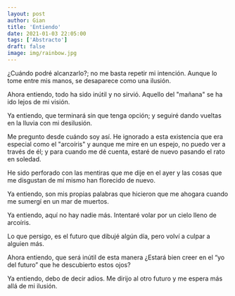 ```yaml
---
layout: post
author: Gian
title: 'Entiendo'
date: 2021-01-03 22:05:00
tags: ['Abstracto']
draft: false
image: img/rainbow.jpg
---
```

¿Cuándo podré alcanzarlo?; no me basta repetir mi intención. Aunque lo tome entre mis manos, se desaparece como una ilusión.

Ahora entiendo, todo ha sido inútil y no sirvió. Aquello del "mañana" se ha ido lejos de mi visión.

Ya entiendo, que terminará sin que tenga opción; y seguiré dando vueltas en la lluvia con mi desilusión.

Me pregunto desde cuándo soy así. He ignorado a esta existencia que era especial como el "arcoíris" y aunque me mire en un espejo, no puedo ver a través de él; y para cuando me dé cuenta, estaré de nuevo pasando el rato en soledad.

He sido perforado con las mentiras que me dije en el ayer y las cosas que me disgustan de mí mismo han florecido de nuevo.

Ya entiendo, son mis propias palabras que hicieron que me ahogara cuando me sumergí en un mar de muertos.

Ya entiendo, aquí no hay nadie más. Intentaré volar por un cielo lleno de arcoíris.

Lo que persigo, es el futuro que dibujé algún día, pero volví a culpar a alguien más.

Ahora entiendo, que será inútil de esta manera
¿Estará bien creer en el “yo del futuro” que he descubierto estos ojos?

Ya entiendo, debo de decir adios. Me dirijo al otro futuro y me espera más allá de mi ilusión.